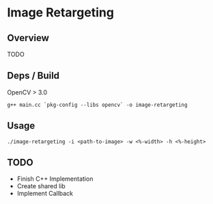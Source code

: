 # Image Retargeting

## Overview
TODO

## Deps / Build

OpenCV > 3.0

```
g++ main.cc `pkg-config --libs opencv` -o image-retargeting
```

## Usage
```
./image-retargeting -i <path-to-image> -w <%-width> -h <%-height>
```

## TODO
- Finish C++ Implementation
- Create shared lib
- Implement Callback